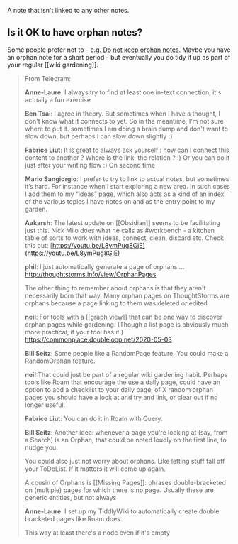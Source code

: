 ---
---

A note that isn't linked to any other notes.

## Is it OK to have orphan notes?

Some people prefer not to - e.g. [Do not keep orphan notes](https://www.mentalnodes.com/do-not-keep-orphan-notes).
Maybe you have an orphan note for a short period - but eventually you do tidy it up as part of your regular [[wiki gardening]].

> From Telegram:
>
> **Anne-Laure**: I always try to find at least one in-text connection, it's actually a fun exercise
>
> **Ben Tsai**: I agree in theory. But sometimes when I have a thought, I don't know what it connects to yet. So in the meantime, I'm not sure where to put it. 
> sometimes I am doing a brain dump and don't want to slow down, but perhaps I can slow down slightly :)
>
> **Fabrice Liut**: 
> It is great to always ask yourself : how can I connect this content to another ? Where is the link, the relation ? :)
> Or you can do it just after your writing flow :)
> On second time
>
> **Mario Sangiorgio**: 
> I prefer to try to link to actual notes, but sometimes it’s hard. For instance when I start exploring a new area.
> In such cases I add them to my “ideas” page, which also acts as a kind of an index of the various topics I have notes on and as the entry point to my garden.
>
> **Aakarsh**: The latest update on [[Obsidian]] seems to be facilitating just this. Nick Milo does what he calls as #workbench - a kitchen table of sorts to work with ideas, connect, clean, discard etc. Check this out: [https://youtu.be/L8ymPug8GjE](https://youtu.be/L8ymPug8GjE)
>
> **phil**: I just automatically generate a page of orphans ... http://thoughtstorms.info/view/OrphanPages
>
> The other thing to remember about orphans is that they aren't necessarily born that way. Many orphan pages on ThoughtStorms are orphans because a page linking to them was deleted or edited.
>
> **neil**: For tools with a [[graph view]] that can be one way to discover orphan pages while gardening.  (Though a list page is obviously much more practical, if your tool has it.) https://commonplace.doubleloop.net/2020-05-03
>
> **Bill Seitz**: Some people like a RandomPage feature. You could make a RandomOrphan feature.
>
> **neil**:That could just be part of a regular wiki gardening habit. Perhaps tools like Roam that encourage the use a daily page, could have an option to add a checklist to your daily page, of X random orphan pages you should have a look at and try and link, or clear out if no longer useful.
>
> **Fabrice Liut**: You can do it in Roam with Query.
>
> **Bill Seitz**: Another idea: whenever a page you're looking at (say, from a Search) is an Orphan, that could be noted loudly on the first line, to nudge you.
>
> You could also just not worry about orphans. Like letting stuff fall off your ToDoList. If it matters it will come up again.
>
> A cousin of Orphans is [[Missing Pages]]: phrases double-bracketed on (multiple) pages for which there is no page. Usually these are generic entities, but not always
>
> **Anne-Laure**: I set up my TiddlyWiki to automatically create double bracketed pages like Roam does.
>
> This way at least there's a node even if it's empty
>
